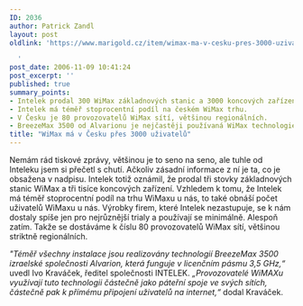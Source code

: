 ```yaml
---
ID: 2036
author: Patrick Zandl
layout: post
oldlink: 'https://www.marigold.cz/item/wimax-ma-v-cesku-pres-3000-uzivatelu

  '
post_date: 2006-11-09 10:41:24
post_excerpt: ''
published: true
summary_points:
- Intelek prodal 300 WiMax základnových stanic a 3000 koncových zařízení.
- Intelek má téměř stoprocentní podíl na českém WiMax trhu.
- V Česku je 80 provozovatelů WiMax sítí, většinou regionálních.
- BreezeMax 3500 od Alvarionu je nejčastěji používaná WiMax technologie.
title: "WiMax má v Česku přes 3000 uživatelů"
---
```


<texy>Nemám rád tiskové zprávy, většinou je to seno na seno, ale tuhle od Inteleku jsem si přečetl s chutí. Ačkoliv zásadní informace z ní je ta, co je obsažena v nadpisu. Intelek totiž oznámil, že prodal tři stovky základnových stanic WiMax a tři tisíce koncových zařízení. Vzhledem k tomu, že Intelek má téměř stoprocentní podíl na trhu WiMaxu u nás, to také obnáší počet uživatelů WiMaxu u nás. Výrobky firem, které Intelek nezastupuje, se k nám dostaly spíše jen pro nejrůznější trialy a používají se minimálně. Alespoň zatím. Takže se dostáváme k číslu 80 provozovatelů WiMax sítí, většinou striktně regionálních. 

<em>"Téměř všechny instalace jsou realizovány technologií BreezeMax 3500 izraelské společnosti Alvarion, která funguje v licenčním pásmu 3,5 GHz,“</em> uvedl Ivo Kraváček, ředitel společnosti INTELEK. <em>„Provozovatelé WiMAXu využívají tuto technologii částečně jako páteřní spoje ve svých sítích, částečně pak k přímému připojení uživatelů na internet,“</em> dodal Kraváček.